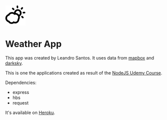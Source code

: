 ![BeTheHero](https://github.com/lewissantos/node-weather-website/blob/master/public/img/weather.png)
# Weather App

This app was created by Leandro Santos. It uses data from [mapbox](https://www.mapbox.com/) and [darksky](https://www.darksky.net/).

This is one the applications created as result of the [NodeJS Udemy Course](https://www.udemy.com/course/the-complete-nodejs-developer-course-2/).

Dependencies:
- express
- hbs
- request

It's available on [Heroku](https://nodejs-course-weather-forecast.herokuapp.com/).